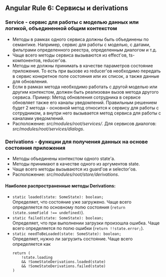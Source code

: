 ## Angular Rule 6: Сервисы и derivations

### Service - сервис для работы с моделью данных или логикой, объединенной общим контекстом

- Методы в рамках одного сервиса должны быть объединены по семантике. Например, сервис для работы с моделью, с датами, 
фильтрами определенного реестра, определенным диалогом и т.д.
- Чаще всего методы сервиса вызываются из effect'ов, ts-компонентов, reducer'ов. 
- Методы не должны принимать в качестве параметров состояние приложения. То есть при вызове из reducer'ов необходимо 
передать в сервис конкретное поле состояния или их список, а также данные для обновления.
- Если в рамках метода необходимо работать с другой моделью или другим контекстом, должен быть реализован вызов метода 
другого сервиса. Пример: Метод обновления сотрудника в сервисе обновляет также его каналы уведомлений. Правильным решением будет 2 метода - основной 
метод относится к сервису для работы с сотрудником, а внутри него вызывается метод сервиса для работы с каналами 
уведомлений.
- Расположение: _src/modules/root/services/_. Для сервисов диалогов: _src/modules/root/services/dialogs_.

### Derivations - функции для получения данных на основе состояния приложения

- Методы объединены контекстом одного state'а.
- Методы принимают в качестве одного из аргументов state.
- Чаще всего методы вызываются из guard'ов и selector'ов.
- Расположение: _src/modules/root/store/derivations_.

#### Наиболее распространенные методы Derivations:

- ```static loaded(state: SomeState): boolean;``` <br>
Определяет, что состояние уже загружено. Чаще всего определяется по основному полю состояния 
(```return (state.someField !== undefined)```).
- ```static failed(state: SomeState): boolean;``` <br>
Определяет, что при выполнении загрузки произошла ошибка. Чаще всего определяется по полю ошибки 
(```return !!state.error;```).
- ```static needToBeLoaded(state: SomeState): boolean;``` <br>
Определяет, нужно ли загрузить состояние. Чаще всего определяется как 
  ```
  return (
      !state.loading
      && !SomeStateDerivations.loaded(state)
      && !SomeStateDerivations.failed(state)
  )
  ```
